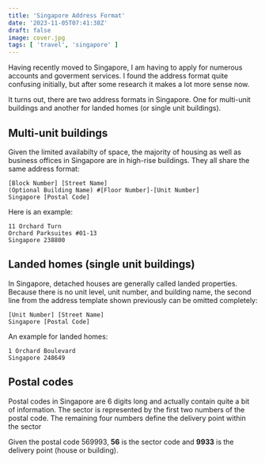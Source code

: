 ```yaml
---
title: 'Singapore Address Format'
date: '2023-11-05T07:41:38Z'
draft: false
image: cover.jpg
tags: [ 'travel', 'singapore' ]
---
```

Having recently moved to Singapore, I am having to apply for numerous accounts and
goverment services. I found the address format quite confusing initially, but after
some research it makes a lot more sense now.

It turns out, there are two address formats in Singapore. One for multi-unit buildings
and another for landed homes (or single unit buildings).

## Multi-unit buildings

Given the limited availabilty of space, the majority of housing as well as business
offices in Singapore are in high-rise buildings. They all share the same address format:

```
[Block Number] [Street Name]
(Optional Building Name) #[Floor Number]-[Unit Number]
Singapore [Postal Code]
```

Here is an example:

```
11 Orchard Turn
Orchard Parksuites #01-13
Singapore 238800
```

## Landed homes (single unit buildings)

In Singapore, detached houses are generally called landed properties. Because there is no 
unit level, unit number, and building name, the second line from the address template
shown previously can be omitted completely:

```
[Unit Number] [Street Name]
Singapore [Postal Code]
```

An example for landed homes:

```
1 Orchard Boulevard
Singapore 248649
```

## Postal codes

Postal codes in Singapore are 6 digits long and actually contain quite a bit of information.
The sector is represented by the first two numbers of the postal code.
The remaining four numbers define the delivery point within the sector

Given the postal code 569993, **56** is the sector code and **9933** is the delivery point (house or building).
